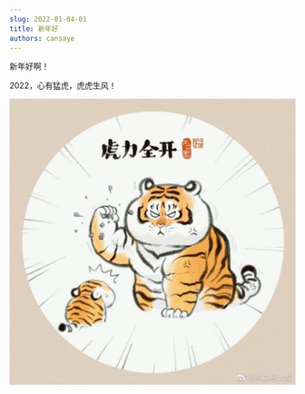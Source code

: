 ```yaml
---
slug: 2022-01-04-01
title: 新年好
authors: cansaye
---
```


新年好啊！

<!--truncate-->

2022，心有猛虎，虎虎生风！

![IMAGE](./01.jpeg)